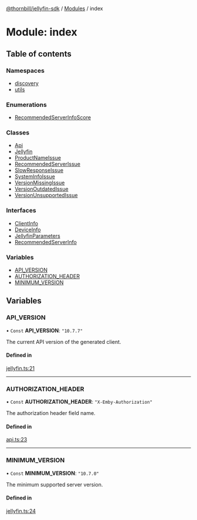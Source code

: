 [@thornbill/jellyfin-sdk](../README.md) / [Modules](../modules.md) / index

# Module: index

## Table of contents

### Namespaces

- [discovery](index.discovery.md)
- [utils](index.utils.md)

### Enumerations

- [RecommendedServerInfoScore](../enums/index.RecommendedServerInfoScore.md)

### Classes

- [Api](../classes/index.Api.md)
- [Jellyfin](../classes/index.Jellyfin.md)
- [ProductNameIssue](../classes/index.ProductNameIssue.md)
- [RecommendedServerIssue](../classes/index.RecommendedServerIssue.md)
- [SlowResponseIssue](../classes/index.SlowResponseIssue.md)
- [SystemInfoIssue](../classes/index.SystemInfoIssue.md)
- [VersionMissingIssue](../classes/index.VersionMissingIssue.md)
- [VersionOutdatedIssue](../classes/index.VersionOutdatedIssue.md)
- [VersionUnsupportedIssue](../classes/index.VersionUnsupportedIssue.md)

### Interfaces

- [ClientInfo](../interfaces/index.ClientInfo.md)
- [DeviceInfo](../interfaces/index.DeviceInfo.md)
- [JellyfinParameters](../interfaces/index.JellyfinParameters.md)
- [RecommendedServerInfo](../interfaces/index.RecommendedServerInfo.md)

### Variables

- [API\_VERSION](index.md#api_version)
- [AUTHORIZATION\_HEADER](index.md#authorization_header)
- [MINIMUM\_VERSION](index.md#minimum_version)

## Variables

### API\_VERSION

• `Const` **API\_VERSION**: ``"10.7.7"``

The current API version of the generated client.

#### Defined in

[jellyfin.ts:21](https://github.com/thornbill/jellyfin-sdk-typescript/blob/03092f3/src/jellyfin.ts#L21)

___

### AUTHORIZATION\_HEADER

• `Const` **AUTHORIZATION\_HEADER**: ``"X-Emby-Authorization"``

The authorization header field name.

#### Defined in

[api.ts:23](https://github.com/thornbill/jellyfin-sdk-typescript/blob/03092f3/src/api.ts#L23)

___

### MINIMUM\_VERSION

• `Const` **MINIMUM\_VERSION**: ``"10.7.0"``

The minimum supported server version.

#### Defined in

[jellyfin.ts:24](https://github.com/thornbill/jellyfin-sdk-typescript/blob/03092f3/src/jellyfin.ts#L24)
